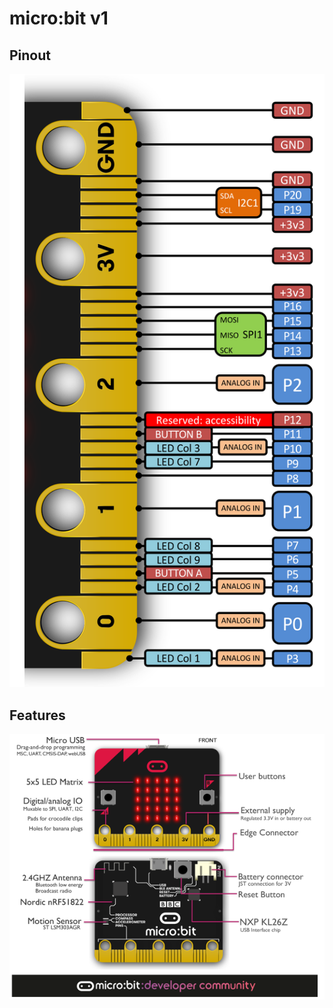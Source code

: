 # micro:bit v1

## Pinout

![BBC micro:bit v1 pinout](./microbit-v1-pinout.svg)

## Features

![BBC micro:bit v1 features](./microbit-v1-features.png)
